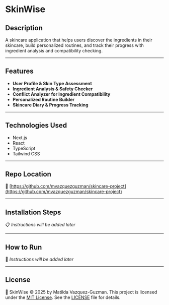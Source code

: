 # SkinWise

## Description
A skincare application that helps users discover the ingredients in their skincare, build personalized routines, and track their progress with ingredient analysis and compatibility checking.

---

## Features
- **User Profile & Skin Type Assessment**
- **Ingredient Analysis & Safety Checker**
- **Conflict Analyzer for Ingredient Compatibility**
- **Personalized Routine Builder**
- **Skincare Diary & Progress Tracking**

---

## Technologies Used
- Next.js
- React
- TypeScript
- Tailwind CSS

---

## Repo Location
🔗 [https://github.com/mvazquezguzman/skincare-project](https://github.com/mvazquezguzman/skincare-project)

---

## Installation Steps
📋 *Instructions will be added later*

---

## How to Run
🚀 *Instructions will be added later*

---

## License
📄 SkinWise © 2025 by Matilda Vazquez-Guzman. This project is licensed under the [MIT License](https://opensource.org/license/MIT).
See the [LICENSE](https://github.com/mvazquezguzman/skincare-project/blob/main/documents/LICENSE.md) file for details.